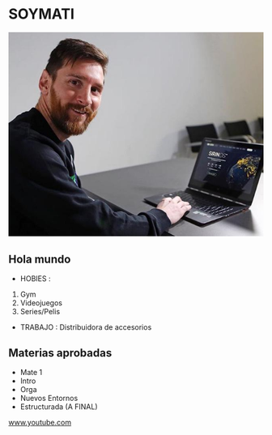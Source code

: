 # SOYMATI

![Messi<3](./assets/61f5e71aa0e58.jpg)

## Hola mundo

- HOBIES :
 1. Gym
  2. Videojuegos
  3. Series/Pelis
  
  - TRABAJO :
    Distribuidora de accesorios
    
  ## Materias aprobadas
  - Mate 1
  - Intro
  - Orga
  - Nuevos Entornos
  - Estructurada (A FINAL)

www.youtube.com
